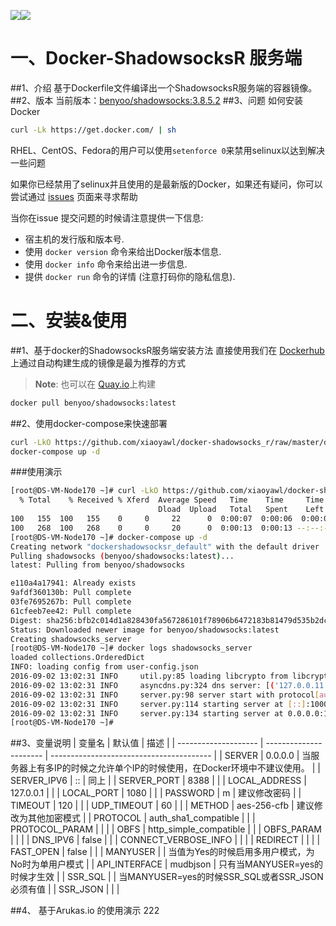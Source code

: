 [![](https://images.microbadger.com/badges/image/benyoo/shadowsocks.svg)](http://microbadger.com/images/benyoo/shadowsocks "Get your own image badge on microbadger.com")[![](https://images.microbadger.com/badges/version/benyoo/shadowsocks.svg)](http://microbadger.com/images/benyoo/shadowsocks "Get your own version badge on microbadger.com")

# 一、Docker-ShadowsocksR 服务端
##1、介绍
基于Dockerfile文件编译出一个ShadowsocksR服务端的容器镜像。
##2、版本
当前版本：[benyoo/shadowsocks:3.8.5.2](https://hub.docker.com/r/benyoo/shadowsocks/)
##3、问题
如何安装Docker
```bash
curl -Lk https://get.docker.com/ | sh
```
RHEL、CentOS、Fedora的用户可以使用`setenforce 0`来禁用selinux以达到解决一些问题

如果你已经禁用了selinux并且使用的是最新版的Docker，如果还有疑问，你可以尝试通过 [issues](https://github.com/xiaoyawl/docker-shadowsocks_r/issues) 页面来寻求帮助

当你在issue 提交问题的时候请注意提供一下信息:
- 宿主机的发行版和版本号.
- 使用 `docker version` 命令来给出Docker版本信息.
- 使用 `docker info` 命令来给出进一步信息.
- 提供 `docker run` 命令的详情 (注意打码你的隐私信息).

# 二、安装&使用
##1、基于docker的ShadowsocksR服务端安装方法
直接使用我们在 [Dockerhub](https://hub.docker.com/r/benyoo/shadowsocks/) 上通过自动构建生成的镜像是最为推荐的方式

> **Note**: 也可以在 [Quay.io](https://quay.io/repository/benyoo/shadowsocks)上构建

```bash
docker pull benyoo/shadowsocks:latest
```
##2、使用docker-compose来快速部署
```bash
curl -LkO https://github.com/xiaoyawl/docker-shadowsocks_r/raw/master/docker-compose.yml
docker-compose up -d
```
###使用演示
```bash
[root@DS-VM-Node170 ~]# curl -LkO https://github.com/xiaoyawl/docker-shadowsocks_r/raw/master/docker-compose.yml
  % Total    % Received % Xferd  Average Speed   Time    Time     Time  Current
                                 Dload  Upload   Total   Spent    Left  Speed
100   155  100   155    0     0     22      0  0:00:07  0:00:06  0:00:01    47
100   268  100   268    0     0     20      0  0:00:13  0:00:13 --:--:--    67
[root@DS-VM-Node170 ~]# docker-compose up -d
Creating network "dockershadowsocksr_default" with the default driver
Pulling shadowsocks (benyoo/shadowsocks:latest)...
latest: Pulling from benyoo/shadowsocks

e110a4a17941: Already exists
9afdf360130b: Pull complete
03fe7695267b: Pull complete
61cfeeb7ee42: Pull complete
Digest: sha256:bfb2c014d1a828430fa567286101f78906b6472183b81479d535b2dc750f57dd
Status: Downloaded newer image for benyoo/shadowsocks:latest
Creating shadowsocks_server
[root@DS-VM-Node170 ~]# docker logs shadowsocks_server 
loaded collections.OrderedDict
INFO: loading config from user-config.json
2016-09-02 13:02:31 INFO     util.py:85 loading libcrypto from libcrypto.so.1.0.0
2016-09-02 13:02:31 INFO     asyncdns.py:324 dns server: [('127.0.0.11', 53)]
2016-09-02 13:02:31 INFO     server.py:98 server start with protocol[auth_sha1_compatible] password [lookback] method [aes-256-cfb] obfs [http_simple_compatible] obfs_param []
2016-09-02 13:02:31 INFO     server.py:114 starting server at [::]:10000
2016-09-02 13:02:31 INFO     server.py:134 starting server at 0.0.0.0:10000
[root@DS-VM-Node170 ~]# 
```
##3、变量说明
|         变量名        |          默认值         |       描述                                |
| -------------------- | ---------------------- | ---------------------------------------- |
| SERVER               | 0.0.0.0                | 当服务器上有多IP的时候之允许单个IP的时候使用，在Docker环境中不建议使用。 |
| SERVER_IPV6          | ::                     | 同上                                       |
| SERVER_PORT          | 8388                   |                                          |
| LOCAL_ADDRESS        | 127.0.0.1              |                                          |
| LOCAL_PORT           | 1080                   |                                          |
| PASSWORD             | m                      | 建议修改密码                                   |
| TIMEOUT              | 120                    |                                          |
| UDP_TIMEOUT          | 60                     |                                          |
| METHOD               | aes-256-cfb            | 建议修改为其他加密模式                              |
| PROTOCOL             | auth_sha1_compatible   |                                          |
| PROTOCOL_PARAM       |                        |                                          |
| OBFS                 | http_simple_compatible |                                          |
| OBFS_PARAM           |                        |                                          |
| DNS_IPV6             | false                  |                                          |
| CONNECT_VERBOSE_INFO |                        |                                          |
| REDIRECT             |                        |                                          |
| FAST_OPEN            | false                  |                                          |
| MANYUSER             |                        | 当值为Yes的时候启用多用户模式，为No时为单用户模式              |
| API_INTERFACE        | mudbjson               | 只有当MANYUSER=yes的时候才生效                    |
| SSR_SQL              |                        | 当MANYUSER=yes的时候SSR_SQL或者SSR_JSON必须有值    |
| SSR_JSON             |                        |                                          |


##4、 基于Arukas.io 的使用演示
222
```

```
